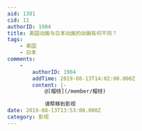 ```yaml
---
aid: 1381
cid: 11
authorID: 1904
title: 美国动画与日本动画的动画有何不同？
tags:
    - 美国
    - 日本
comments:
    -
        authorID: 1904
        addTime: 2019-08-13T14:02:00.000Z
        content: |-
            @[榴梿](/member/榴梿)

            请帮移到影视
date: 2019-08-13T13:53:00.000Z
category: 影视
---
```



